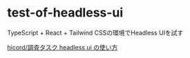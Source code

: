 # test-of-headless-ui

TypeScript + React + Tailwind CSSの環境でHeadless UIを試す

[hicord/調査タスク headless ui の使い方](https://scrapbox.io/hicoder-developers/hicord%2F%E8%AA%BF%E6%9F%BB%E3%82%BF%E3%82%B9%E3%82%AF_headless_ui_%E3%81%AE%E4%BD%BF%E3%81%84%E6%96%B9)